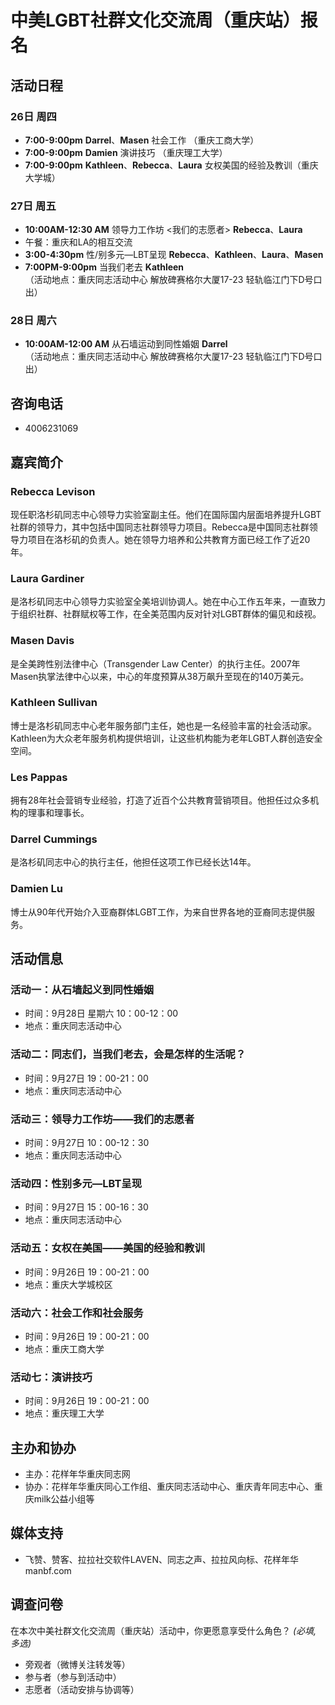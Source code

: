 # 中美LGBT社群文化交流周（重庆站）报名

## 活动日程

### 26日 周四
- **7:00-9:00pm**  **Darrel**、**Masen** 社会工作 （重庆工商大学）
- **7:00-9:00pm**  **Damien** 演讲技巧 （重庆理工大学）
- **7:00-9:00pm**  **Kathleen**、**Rebecca**、**Laura** 女权美国的经验及教训（重庆大学城）

### 27日 周五
- **10:00AM-12:30 AM**  领导力工作坊 <我们的志愿者> **Rebecca**、**Laura**
- 午餐：重庆和LA的相互交流
- **3:00-4:30pm**   性/别多元—LBT呈现 **Rebecca**、**Kathleen**、**Laura**、**Masen**
- **7:00PM-9:00pm**  当我们老去 **Kathleen**  
  （活动地点：重庆同志活动中心 解放碑赛格尔大厦17-23 轻轨临江门下D号口出）

### 28日 周六
- **10:00AM-12:00 AM**  从石墙运动到同性婚姻 **Darrel**  
  （活动地点：重庆同志活动中心 解放碑赛格尔大厦17-23 轻轨临江门下D号口出）

## 咨询电话
- 4006231069

## 嘉宾简介

### Rebecca Levison
现任职洛杉矶同志中心领导力实验室副主任。他们在国际国内层面培养提升LGBT社群的领导力，其中包括中国同志社群领导力项目。Rebecca是中国同志社群领导力项目在洛杉矶的负责人。她在领导力培养和公共教育方面已经工作了近20年。

### Laura Gardiner
是洛杉矶同志中心领导力实验室全美培训协调人。她在中心工作五年来，一直致力于组织社群、社群赋权等工作，在全美范围内反对针对LGBT群体的偏见和歧视。

### Masen Davis
是全美跨性别法律中心（Transgender Law Center）的执行主任。2007年Masen执掌法律中心以来，中心的年度预算从38万飙升至现在的140万美元。

### Kathleen Sullivan
博士是洛杉矶同志中心老年服务部门主任，她也是一名经验丰富的社会活动家。Kathleen为大众老年服务机构提供培训，让这些机构能为老年LGBT人群创造安全空间。

### Les Pappas
拥有28年社会营销专业经验，打造了近百个公共教育营销项目。他担任过众多机构的理事和理事长。

### Darrel Cummings
是洛杉矶同志中心的执行主任，他担任这项工作已经长达14年。

### Damien Lu
博士从90年代开始介入亚裔群体LGBT工作，为来自世界各地的亚裔同志提供服务。

## 活动信息

### 活动一：从石墙起义到同性婚姻
- 时间：9月28日 星期六 10：00-12：00
- 地点：重庆同志活动中心

### 活动二：同志们，当我们老去，会是怎样的生活呢？
- 时间：9月27日 19：00-21：00
- 地点：重庆同志活动中心

### 活动三：领导力工作坊——我们的志愿者
- 时间：9月27日 10：00-12：30
- 地点：重庆同志活动中心

### 活动四：性别多元—LBT呈现
- 时间：9月27日 15：00-16：30
- 地点：重庆同志活动中心

### 活动五：女权在美国——美国的经验和教训
- 时间：9月26日 19：00-21：00
- 地点：重庆大学城校区

### 活动六：社会工作和社会服务
- 时间：9月26日 19：00-21：00
- 地点：重庆工商大学

### 活动七：演讲技巧
- 时间：9月26日 19：00-21：00
- 地点：重庆理工大学

## 主办和协办
- 主办：花样年华重庆同志网
- 协办：花样年华重庆同心工作组、重庆同志活动中心、重庆青年同志中心、重庆milk公益小组等

## 媒体支持
- 飞赞、赞客、拉拉社交软件LAVEN、同志之声、拉拉风向标、花样年华manbf.com

## 调查问卷
在本次中美社群文化交流周（重庆站）活动中，你更愿意享受什么角色？ *(必填, 多选)*
- 旁观者（微博关注转发等）
- 参与者（参与到活动中）
- 志愿者（活动安排与协调等）